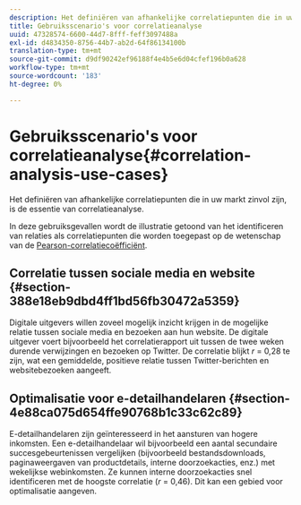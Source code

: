 ```yaml
---
description: Het definiëren van afhankelijke correlatiepunten die in uw markt zinvol zijn, is de essentie van correlatieanalyse.
title: Gebruiksscenario's voor correlatieanalyse
uuid: 47328574-6600-44d7-8fff-feff3097488a
exl-id: d4834350-8756-44b7-ab2d-64f86134100b
translation-type: tm+mt
source-git-commit: d9df90242ef96188f4e4b5e6d04cfef196b0a628
workflow-type: tm+mt
source-wordcount: '183'
ht-degree: 0%

---
```


# Gebruiksscenario&#39;s voor correlatieanalyse{#correlation-analysis-use-cases}

Het definiëren van afhankelijke correlatiepunten die in uw markt zinvol zijn, is de essentie van correlatieanalyse.

In deze gebruiksgevallen wordt de illustratie getoond van het identificeren van relaties als correlatiepunten die worden toegepast op de wetenschap van de [Pearson-correlatiecoëfficiënt](../../../../home/c-get-started/c-analysis-vis/c-correlation-analysis/c-correlation-pearsons.md#concept-5996cb8c89fd4df5b47b7318e7a1d29c).

## Correlatie tussen sociale media en website {#section-388e18eb9dbd4ff1bd56fb30472a5359}

Digitale uitgevers willen zoveel mogelijk inzicht krijgen in de mogelijke relatie tussen sociale media en bezoeken aan hun website. De digitale uitgever voert bijvoorbeeld het correlatierapport uit tussen de twee weken durende verwijzingen en bezoeken op Twitter. De correlatie blijkt *r* = 0,28 te zijn, wat een gemiddelde, positieve relatie tussen Twitter-berichten en websitebezoeken aangeeft.

## Optimalisatie voor e-detailhandelaren {#section-4e88ca075d654ffe90768b1c33c62c89}

E-detailhandelaren zijn geïnteresseerd in het aansturen van hogere inkomsten. Een e-detailhandelaar wil bijvoorbeeld een aantal secundaire succesgebeurtenissen vergelijken (bijvoorbeeld bestandsdownloads, paginaweergaven van productdetails, interne doorzoekacties, enz.) met wekelijkse webinkomsten. Ze kunnen interne doorzoekacties snel identificeren met de hoogste correlatie (*r* = 0,46). Dit kan een gebied voor optimalisatie aangeven.

